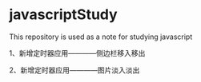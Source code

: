 # javascriptStudy
This repository is used as a note for studying javascript

1、新增定时器应用————侧边栏移入移出

2、新增定时器应用————图片淡入淡出

